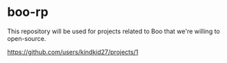 # boo-rp
This repository will be used for projects related to Boo that we're willing to open-source.

https://github.com/users/kindkid27/projects/1
